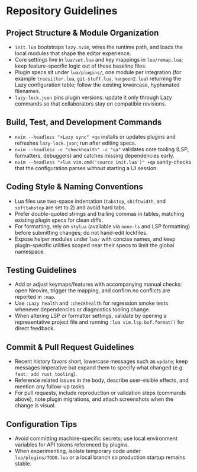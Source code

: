 # Repository Guidelines

## Project Structure & Module Organization
- `init.lua` bootstraps `lazy.nvim`, wires the runtime path, and loads the local modules that shape the editor experience.
- Core settings live in `lua/set.lua` and key mappings in `lua/remap.lua`; keep feature-specific logic out of these baseline files.
- Plugin specs sit under `lua/plugins/`, one module per integration (for example `treesitter.lua`, `git-stuff.lua`, `harpoon2.lua`) returning the Lazy configuration table; follow the existing lowercase, hyphenated filenames.
- `lazy-lock.json` pins plugin versions: update it only through Lazy commands so that collaborators stay on compatible revisions.

## Build, Test, and Development Commands
- `nvim --headless "+Lazy sync" +qa` installs or updates plugins and refreshes `lazy-lock.json`; run after editing specs.
- `nvim --headless -c "checkhealth" -c "qa"` validates core tooling (LSP, formatters, debuggers) and catches missing dependencies early.
- `nvim --headless "+lua vim.cmd('source init.lua')" +qa` sanity-checks that the configuration parses without starting a UI session.

## Coding Style & Naming Conventions
- Lua files use two-space indentation (`tabstop`, `shiftwidth`, and `softtabstop` are set to 2) and avoid hard tabs.
- Prefer double-quoted strings and trailing commas in tables, matching existing plugin specs for clean diffs.
- For formatting, rely on `stylua` (available via `none-ls` and LSP formatting) before submitting changes; do not hand-edit lockfiles.
- Expose helper modules under `lua/` with concise names, and keep plugin-specific utilities scoped near their specs to limit the global namespace.

## Testing Guidelines
- Add or adjust keymaps/features with accompanying manual checks: open Neovim, trigger the mapping, and confirm no conflicts are reported in `:map`.
- Use `:Lazy health` and `:checkhealth` for regression smoke tests whenever dependencies or diagnostics tooling change.
- When altering LSP or formatter settings, validate by opening a representative project file and running `:lua vim.lsp.buf.format()` for direct feedback.

## Commit & Pull Request Guidelines
- Recent history favors short, lowercase messages such as `update`; keep messages imperative but expand them to specify what changed (e.g. `feat: add rust tooling`).
- Reference related issues in the body, describe user-visible effects, and mention any follow-up tasks.
- For pull requests, include reproduction or validation steps (commands above), note plugin migrations, and attach screenshots when the change is visual.

## Configuration Tips
- Avoid committing machine-specific secrets; use local environment variables for API tokens referenced by plugins.
- When experimenting, isolate temporary code under `lua/plugins/TODO.lua` or a local branch so production startup remains stable.
